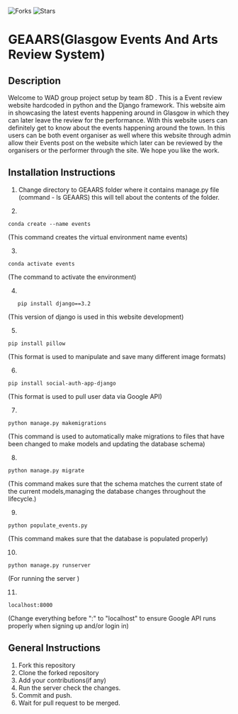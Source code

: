 ![Forks](https://img.shields.io/badge/forks-0-blue)
![Stars](https://img.shields.io/badge/clone-6-yellow)

# GEAARS(Glasgow Events And Arts Review System)

## Description

Welcome to WAD group project setup by team 8D . This is a Event review website hardcoded in python and the Django framework. This website aim in showcasing the latest events happening around in Glasgow in which they can later leave the review for the performance. With this website users can definitely get to know about the events happening around the town. In this users can be both event organiser as well where this website through admin allow their Events post on the website which later can be reviewed by the organisers or the performer through the site. We hope you like the work.

## Installation Instructions

1. Change directory to GEAARS folder where it contains manage.py file (command - ls GEAARS) this will tell about the contents of the folder.

2. 

```
conda create --name events
```

(This command creates the virtual environment name events)

3. 

```
conda activate events
```

(The command to activate the environment)

4. 

```
   pip install django==3.2
```

   (This version of django is used in this website development)

5. 

```
pip install pillow
```

(This format is used to manipulate and save many different image formats)

6. 

```
pip install social-auth-app-django
```

(This format is used to pull user data via Google API)


7. 

```
python manage.py makemigrations
```

(This command is used to automatically make migrations to files that have been changed to make models and updating the database schema) 

8. 

```
python manage.py migrate
```

(This command makes sure that the schema matches the current state of the current models,managing the database changes throughout the lifecycle.)

9. 

```
python populate_events.py
```

(This command makes sure that the database is populated properly)

10. 

```
python manage.py runserver
```

(For running the server )

11. 

```
localhost:8000
```

(Change everything before ":" to "localhost" to ensure Google API runs properly when signing up and/or login in)  

## General Instructions
1. Fork this repository
2. Clone the forked repository
3. Add your contributions(if any)
4. Run the server check the changes.
5. Commit and push.
6. Wait for pull request to be merged.
